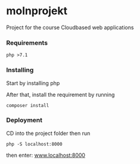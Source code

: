 # molnprojekt
Project for the course Cloudbased web applications


### Requirements

```
php >7.1
```

### Installing

Start by installing php 

After that, install the requirement by running

```
composer install
```

### Deployment

CD into the project folder then run

```
php -S localhost:8000
```

then enter: www.localhost:8000
